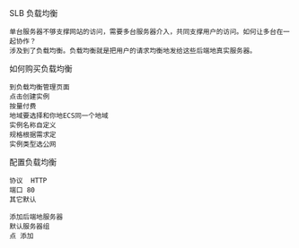 SLB 负载均衡  

	单台服务器不够支撑网站的访问，需要多台服务器介入，共同支撑用户的访问。如何让多台在一起协作？
	涉及到了负载均衡。负载均衡就是把用户的请求均衡地发给这些后端地真实服务器。

如何购买负载均衡

	到负载均衡管理页面 
	点击创建实例
	按量付费
	地域要选择和你地ECS同一个地域
	实例名称自定义
	规格根据需求定
	实例类型选公网
	

配置负载均衡
	
	协议  HTTP
	端口 80
	其它默认
	
	添加后端地服务器
	默认服务器组
	点 添加
	
